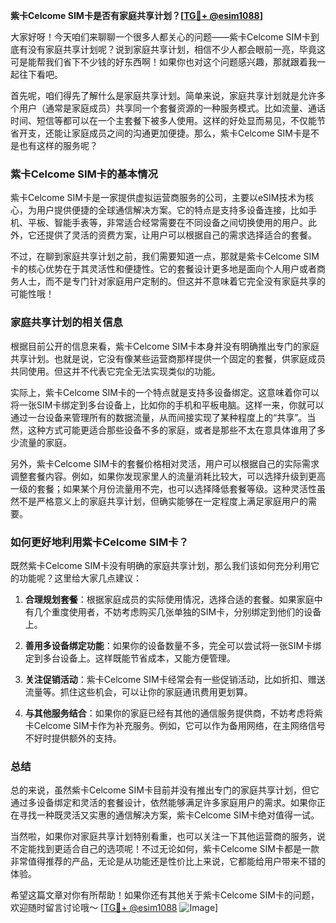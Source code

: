 **紫卡Celcome SIM卡是否有家庭共享计划？[[TG💪+ @esim1088](https://t.me/s/esim1088)]**

大家好呀！今天咱们来聊聊一个很多人都关心的问题——紫卡Celcome SIM卡到底有没有家庭共享计划呢？说到家庭共享计划，相信不少人都会眼前一亮，毕竟这可是能帮我们省下不少钱的好东西啊！如果你也对这个问题感兴趣，那就跟着我一起往下看吧。

首先呢，咱们得先了解什么是家庭共享计划。简单来说，家庭共享计划就是允许多个用户（通常是家庭成员）共享同一个套餐资源的一种服务模式。比如流量、通话时间、短信等都可以在一个主套餐下被多人使用。这样的好处显而易见，不仅能节省开支，还能让家庭成员之间的沟通更加便捷。那么，紫卡Celcome SIM卡是不是也有这样的服务呢？

### 紫卡Celcome SIM卡的基本情况

紫卡Celcome SIM卡是一家提供虚拟运营商服务的公司，主要以eSIM技术为核心，为用户提供便捷的全球通信解决方案。它的特点是支持多设备连接，比如手机、平板、智能手表等，非常适合经常需要在不同设备之间切换使用的用户。此外，它还提供了灵活的资费方案，让用户可以根据自己的需求选择适合的套餐。

不过，在聊到家庭共享计划之前，我们需要知道一点，那就是紫卡Celcome SIM卡的核心优势在于其灵活性和便捷性。它的套餐设计更多地是面向个人用户或者商务人士，而不是专门针对家庭用户定制的。但这并不意味着它完全没有家庭共享的可能性哦！

### 家庭共享计划的相关信息

根据目前公开的信息来看，紫卡Celcome SIM卡本身并没有明确推出专门的家庭共享计划。也就是说，它没有像某些运营商那样提供一个固定的套餐，供家庭成员共同使用。但这并不代表它完全无法实现类似的功能。

实际上，紫卡Celcome SIM卡的一个特点就是支持多设备绑定。这意味着你可以将一张SIM卡绑定到多台设备上，比如你的手机和平板电脑。这样一来，你就可以通过一台设备来管理所有的数据流量，从而间接实现了某种程度上的“共享”。当然，这种方式可能更适合那些设备不多的家庭，或者是那些不太在意具体谁用了多少流量的家庭。

另外，紫卡Celcome SIM卡的套餐价格相对灵活，用户可以根据自己的实际需求调整套餐内容。例如，如果你发现家里人的流量消耗比较大，可以选择升级到更高一级的套餐；如果某个月份流量用不完，也可以选择降低套餐等级。这种灵活性虽然不是严格意义上的家庭共享计划，但确实能够在一定程度上满足家庭用户的需要。

### 如何更好地利用紫卡Celcome SIM卡？

既然紫卡Celcome SIM卡没有明确的家庭共享计划，那么我们该如何充分利用它的功能呢？这里给大家几点建议：

1. **合理规划套餐**：根据家庭成员的实际使用情况，选择合适的套餐。如果家庭中有几个重度使用者，不妨考虑购买几张单独的SIM卡，分别绑定到他们的设备上。
   
2. **善用多设备绑定功能**：如果你的设备数量不多，完全可以尝试将一张SIM卡绑定到多台设备上。这样既能节省成本，又能方便管理。

3. **关注促销活动**：紫卡Celcome SIM卡经常会有一些促销活动，比如折扣、赠送流量等。抓住这些机会，可以让你的家庭通讯费用更划算。

4. **与其他服务结合**：如果你的家庭已经有其他的通信服务提供商，不妨考虑将紫卡Celcome SIM卡作为补充服务。例如，它可以作为备用网络，在主网络信号不好时提供额外的支持。

### 总结

总的来说，虽然紫卡Celcome SIM卡目前并没有推出专门的家庭共享计划，但它通过多设备绑定和灵活的套餐设计，依然能够满足许多家庭用户的需求。如果你正在寻找一种既灵活又实惠的通信解决方案，紫卡Celcome SIM卡绝对值得一试。

当然啦，如果你对家庭共享计划特别看重，也可以关注一下其他运营商的服务，说不定能找到更适合自己的选项呢！不过无论如何，紫卡Celcome SIM卡都是一款非常值得推荐的产品，无论是从功能还是性价比上来说，它都能给用户带来不错的体验。

希望这篇文章对你有所帮助！如果你还有其他关于紫卡Celcome SIM卡的问题，欢迎随时留言讨论哦～ [[TG💪+ @esim1088](https://t.me/s/esim1088) ![Image](https://i.postimg.cc/4NQfJmqS/Snipaste-2025-05-13-00-14-12.png)]